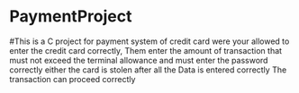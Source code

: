 # PaymentProject
#This is a C project for payment system of credit card were your allowed to enter the credit card correctly, Them enter the amount of transaction that
must not exceed the terminal allowance and must enter the password correctly either the card is stolen
after all the Data is entered correctly The transaction can proceed correctly
